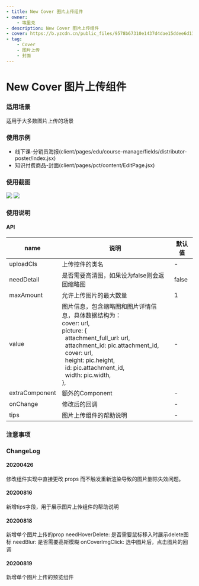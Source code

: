 ```yaml
---
- title: New Cover 图片上传组件
- owner:
    - 埃里克
- description: New Cover 图片上传组件
- cover: https://b.yzcdn.cn/public_files/9578b67310e1437d4dae15ddee6d1181.png
- tag:
    - Cover
    - 图片上传
    - 封面
---
```


# New Cover 图片上传组件

### 适用场景
适用于大多数图片上传的场景

### 使用示例
* 线下课-分销员海报(client/pages/edu/course-manage/fields/distributor-poster/index.jsx)
* 知识付费商品-封面(client/pages/pct/content/EditPage.jsx)

### 使用截图
![](https://b.yzcdn.cn/public_files/9578b67310e1437d4dae15ddee6d1181.png)
![](https://b.yzcdn.cn/public_files/ee9b6e2ef8f27aa4b66e4f9e23721f86.png)

### 使用说明
#### API
name | 说明 | 默认值
-|-|-
uploadCls | 上传控件的类名 | -
needDetail | 是否需要高清图，如果设为false则会返回缩略图 | false
maxAmount | 允许上传图片的最大数量 | 1
value | 图片信息，包含缩略图和图片详情信息，具体数据结构为：<br>cover: url,<br>picture: {<br>&nbsp;&nbsp;attachment_full_url: url,<br>&nbsp;&nbsp;attachment_id: pic.attachment_id,<br>&nbsp;&nbsp;cover: url,<br>&nbsp;&nbsp;height: pic.height,<br>&nbsp;&nbsp;id: pic.attachment_id,<br>&nbsp;&nbsp;width: pic.width,<br>}, | -
extraComponent | 额外的Component | -
onChange | 修改后的回调 | -
tips | 图片上传组件的帮助说明 | -

### 注意事项


### ChangeLog

#### 20200426 

修改组件实现中直接更改 props 而不触发重新渲染导致的图片删除失效问题。

#### 20200816

新增tips字段，用于展示图片上传组件的帮助说明

#### 20200818
新增单个图片上传的prop
needHoverDelete: 是否需要鼠标移入时展示delete图标
needBlur: 是否需要高斯模糊
onCoverImgClick: 选中图片后，点击图片的回调

#### 20200819
新增单个图片上传的预览组件


